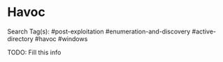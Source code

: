# Havoc

Search Tag(s): #post-exploitation #enumeration-and-discovery #active-directory #havoc #windows

TODO: Fill this info